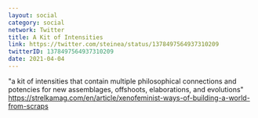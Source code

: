 ```yaml
---
layout: social
category: social
network: Twitter
title: A Kit of Intensities
link: https://twitter.com/steinea/status/1378497564937310209
twitterID: 1378497564937310209
date: 2021-04-04
---
```


"a kit of intensities that contain multiple philosophical connections and potencies for new assemblages, offshoots, elaborations, and evolutions" <https://strelkamag.com/en/article/xenofeminist-ways-of-building-a-world-from-scraps>
